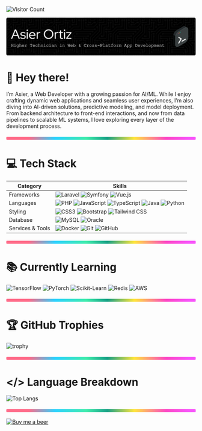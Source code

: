 ![Visitor Count](https://komarev.com/ghpvc/?username=asier-ortiz&style=for-the-badge&color=blue)

![Header](./img/header.png)

# :wave: Hey there!

I’m Asier, a Web Developer with a growing passion for AI/ML. While I enjoy crafting dynamic web applications and seamless user experiences, I’m also diving into AI-driven solutions, predictive modeling, and model deployment. From backend architecture to front-end interactions, and now from data pipelines to scalable ML systems, I love exploring every layer of the development process.

<img src="./img/line-bar.png" width="100%" height="8px"/>

# :computer: Tech Stack

| Category        | Skills        |
|-----------------|---------------|
| Frameworks | ![Laravel](https://img.shields.io/badge/laravel-%23FF2D20.svg?style=for-the-badge&logo=laravel&logoColor=white) ![Symfony](https://img.shields.io/badge/symfony-%23000000.svg?style=for-the-badge&logo=symfony&logoColor=white) ![Vue.js](https://img.shields.io/badge/vuejs-%2335495e.svg?style=for-the-badge&logo=vuedotjs&logoColor=%234FC08D) |
| Languages | ![PHP](https://img.shields.io/badge/php-%23777BB4.svg?style=for-the-badge&logo=php&logoColor=white) ![JavaScript](https://img.shields.io/badge/javascript-%23323330.svg?style=for-the-badge&logo=javascript&logoColor=%23F7DF1E) ![TypeScript](https://img.shields.io/badge/typescript-%23007ACC.svg?style=for-the-badge&logo=typescript&logoColor=white) ![Java](https://img.shields.io/badge/java-%23ED8B00.svg?style=for-the-badge&logo=openjdk&logoColor=white) ![Python](https://img.shields.io/badge/python-%2314354C.svg?style=for-the-badge&logo=python&logoColor=white) |
| Styling | ![CSS3](https://img.shields.io/badge/css3-%231572B6.svg?style=for-the-badge&logo=css3&logoColor=white) ![Bootstrap](https://img.shields.io/badge/bootstrap-%238511FA.svg?style=for-the-badge&logo=bootstrap&logoColor=white) ![Tailwind CSS](https://img.shields.io/badge/tailwindcss-%2338B2AC.svg?style=for-the-badge&logo=tailwind-css&logoColor=white) |
| Database | ![MySQL](https://img.shields.io/badge/mysql-%2300f.svg?style=for-the-badge&logo=mysql&logoColor=white) ![Oracle](https://img.shields.io/badge/Oracle-F80000?style=for-the-badge&logo=oracle&logoColor=white) |
| Services & Tools | ![Docker](https://img.shields.io/badge/docker-%230db7ed.svg?style=for-the-badge&logo=docker&logoColor=white) ![Git](https://img.shields.io/badge/git-%23F05033.svg?style=for-the-badge&logo=git&logoColor=white) ![GitHub](https://img.shields.io/badge/github-%23121011.svg?style=for-the-badge&logo=github&logoColor=white) |

<img src="./img/line-bar.png" width="100%" height="8px"/>

# :books: Currently Learning

![TensorFlow](https://img.shields.io/badge/tensorflow-%23FF6F00.svg?style=for-the-badge&logo=tensorflow&logoColor=white)
![PyTorch](https://img.shields.io/badge/pytorch-%23EE4C2C.svg?style=for-the-badge&logo=pytorch&logoColor=white)
![Scikit-Learn](https://img.shields.io/badge/scikit--learn-F7931E?style=for-the-badge&logo=scikit-learn&logoColor=white)
![Redis](https://img.shields.io/badge/redis-%23DC382D.svg?style=for-the-badge&logo=redis&logoColor=white)
![AWS](https://img.shields.io/badge/AWS-232F3E?style=for-the-badge&logo=amazon&logoColor=white)

<img src="./img/line-bar.png" width="100%" height="8px"/>

# :trophy: GitHub Trophies
![trophy](https://github-trophies.vercel.app/?username=asier-ortiz&theme=onedark&no-bg=true&column=3&margin-w=15&margin-h=15)

<img src="./img/line-bar.png" width="100%" height="8px"/>

# </> Language Breakdown
![Top Langs](https://github-readme-stats.vercel.app/api/top-langs/?username=asier-ortiz&layout=donut&theme=onedark&langs_count=10&hide=jupyter%20notebook,html,css,blade,shaderlab,scss&card_width=300)

<img src="./img/line-bar.png" width="100%" height="8px"/>

[![Buy me a beer](https://img.buymeacoffee.com/button-api/?text=Buy%20me%20a%20beer&emoji=🍺&slug=asierortiz&button_colour=FFDD00&font_colour=000000&font_family=Cookie&outline_colour=000000&coffee_colour=ffffff)](https://www.buymeacoffee.com/asierortiz)
